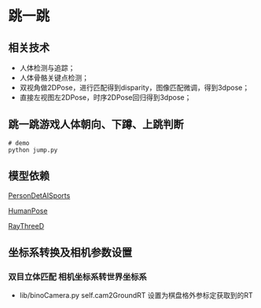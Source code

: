 # 跳一跳
## 相关技术
+ 人体检测与追踪；
+ 人体骨骼关键点检测；
+ 双视角做2DPose，进行匹配得到disparity，图像匹配微调，得到3dpose；
+ 直接左视图左2DPose，时序2DPose回归得到3dpose；

## 跳一跳游戏人体朝向、下蹲、上跳判断
```
# demo
python jump.py
```

## 模型依赖
[PersonDetAISports](http://model.dginternal.com/#/model2/detail/1214)

[HumanPose](http://192.168.2.132/#/model2/detail/1151)

[RayThreeD](http://model.dginternal.com/#/model2/detail/723)

## 坐标系转换及相机参数设置
### 双目立体匹配 相机坐标系转世界坐标系
+ lib/binoCamera.py    self.cam2GroundRT 设置为棋盘格外参标定获取到的RT
